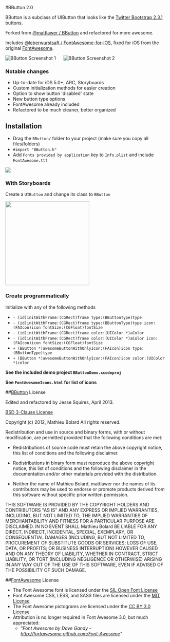 #BButton 2.0

BButton is a subclass of UIButton that looks like the [Twitter Bootstrap 2.3.1](http://twitter.github.com/bootstrap) buttons.

Forked from [@mattlawer / BButton](https://github.com/mattlawer/BButton) and refactored for more awesome.

Includes [@leberwurstsaft / FontAwesome-for-iOS](https://github.com/leberwurstsaft/FontAwesome-for-iOS), fixed for iOS from the original [FontAwesome](http://fortawesome.github.com/Font-Awesome/).

![BButton Screenshot 1][img1] &nbsp;&nbsp;&nbsp;&nbsp; ![BButton Screenshot 2][img2]

### Notable changes

* Up-to-date for iOS 5.0+, ARC, Storyboards
* Custom initialization methods for easier creation
* Option to show button 'disabled' state
* New button type options
* FontAwesome already included
* Refactored to be much cleaner, better organized

## Installation

* Drag the `BButton/` folder to your project (make sure you copy all files/folders)
* `#import "BButton.h"`
* Add `Fonts provided by application` key to `Info.plist` and include `FontAwesome.ttf`

<img src="http://imageshack.us/a/img339/9596/bbuttonfontawesomexcode.png">

### With Storyboards

Create a `UIButton` and change its class to `BButton`

<img width=261 src="http://img827.imageshack.us/img827/6596/ibbbutton.png"/>

### Create programmatically

Initialize with any of the following methods

* `- (id)initWithFrame:(CGRect)frame type:(BButtonType)type`
* `- (id)initWithFrame:(CGRect)frame type:(BButtonType)type icon:(FAIcon)icon fontSize:(CGFloat)fontSize`
* `- (id)initWithFrame:(CGRect)frame color:(UIColor *)aColor`
* `- (id)initWithFrame:(CGRect)frame color:(UIColor *)aColor icon:(FAIcon)icon fontSize:(CGFloat)fontSize`
* `+ (BButton *)awesomeButtonWithOnlyIcon:(FAIcon)icon type:(BButtonType)type`
* `+ (BButton *)awesomeButtonWithOnlyIcon:(FAIcon)icon color:(UIColor *)color`

**See the included demo project `BButtonDemo.xcodeproj`**

**See `FontAwesomeIcons.html` for list of icons**

##[BButton](https://github.com/mattlawer/BButton) License

Edited and refactored by Jesse Squires, April 2013.

[BSD 3-Clause License](http://opensource.org/licenses/BSD-3-Clause)

Copyright (c) 2012, Mathieu Bolard
All rights reserved.

Redistribution and use in source and binary forms, with or without modification, are permitted provided that the following conditions are met:
 
* Redistributions of source code must retain the above copyright notice, this list of conditions and the following disclaimer.
 
* Redistributions in binary form must reproduce the above copyright notice, this list of conditions and the following disclaimer in the documentation and/or other materials provided with the distribution.

* Neither the name of Mathieu Bolard, mattlawer nor the names of its contributors may be used to endorse or promote products derived from this software without specific prior written permission.

THIS SOFTWARE IS PROVIDED BY THE COPYRIGHT HOLDERS AND CONTRIBUTORS "AS IS" AND ANY EXPRESS OR IMPLIED WARRANTIES, INCLUDING, BUT NOT LIMITED TO, THE IMPLIED WARRANTIES OF MERCHANTABILITY AND FITNESS FOR A PARTICULAR PURPOSE ARE DISCLAIMED. IN NO EVENT SHALL Mathieu Bolard BE LIABLE FOR ANY DIRECT, INDIRECT, INCIDENTAL, SPECIAL, EXEMPLARY, OR CONSEQUENTIAL DAMAGES (INCLUDING, BUT NOT LIMITED TO, PROCUREMENT OF SUBSTITUTE GOODS OR SERVICES; LOSS OF USE, DATA, OR PROFITS; OR BUSINESS INTERRUPTION) HOWEVER CAUSED AND ON ANY THEORY OF LIABILITY, WHETHER IN CONTRACT, STRICT LIABILITY, OR TORT (INCLUDING NEGLIGENCE OR OTHERWISE) ARISING IN ANY WAY OUT OF THE USE OF THIS SOFTWARE, EVEN IF ADVISED OF THE POSSIBILITY OF SUCH DAMAGE.

##[FontAwesome](https://github.com/FortAwesome/Font-Awesome) License

* The Font Awesome font is licensed under the [SIL Open Font License](http://scripts.sil.org/OFL)
* Font Awesome CSS, LESS, and SASS files are licensed under the [MIT License](http://opensource.org/licenses/mit-license.html)
* The Font Awesome pictograms are licensed under the [CC BY 3.0 License](http://creativecommons.org/licenses/by/3.0)
* Attribution is no longer required in Font Awesome 3.0, but much appreciated:
	* *"Font Awesome by Dave Gandy - http://fortawesome.github.com/Font-Awesome"*

[img1]:https://raw.github.com/jessesquires/BButton/master/Screenshots/screenshot-1.png
[img2]:https://raw.github.com/jessesquires/BButton/master/Screenshots/screenshot-2.png